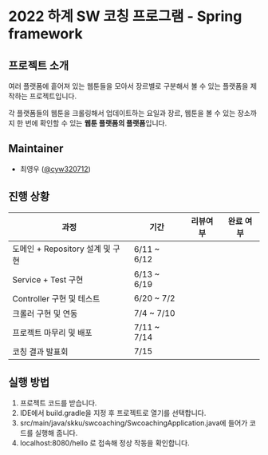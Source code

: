 # 2022 하계 SW 코칭 프로그램 - Spring framework

## 프로젝트 소개
여러 플랫폼에 흩어져 있는 웹툰들을 모아서 장르별로 구분해서 볼 수 있는 플랫폼을 제작하는 프로젝트입니다.

각 플랫폼들의 웹툰을 크롤링해서 업데이트하는 요일과 장르, 웹툰을 볼 수 있는 장소까지 한 번에 확인할 수 있는 **웹툰 플랫폼의 플랫폼**입니다.

## Maintainer
 * 최영우 ([@cyw320712](https://github.com/cyw320712))

## 진행 상황
| 과정                       | 기간          | 리뷰여부 | 완료 여부 |
|--------------------------|-------------|------|-------|
 | 도메인 + Repository 설계 및 구현 | 6/11 ~ 6/12 |      |       |
 | Service + Test 구현        | 6/13 ~ 6/19 |      |       |
 | Controller 구현 및 테스트      | 6/20 ~ 7/2  |      |       |
 | 크롤러 구현 및 연동              | 7/4 ~ 7/10  |      |       |
 | 프로젝트 마무리 및 배포            | 7/11 ~ 7/14 |      |       |
 | 코칭 결과 발표회                | 7/15 |      |       |

## 실행 방법
1. 프로젝트 코드를 받습니다.
2. IDE에서 build.gradle을 지정 후 프로젝트로 열기를 선택합니다.
3. src/main/java/skku/swcoaching/SwcoachingApplication.java에 들어가 코드를 실행해 줍니다.
4. localhost:8080/hello 로 접속해 정상 작동을 확인합니다.
